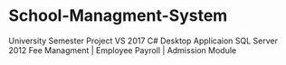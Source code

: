# School-Managment-System
University Semester Project
VS 2017
C# Desktop Applicaion
SQL Server 2012
Fee Managment | Employee Payroll | Admission Module
